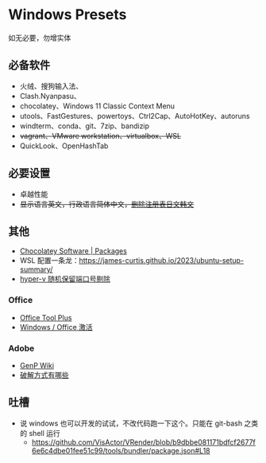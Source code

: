 # Windows Presets

如无必要，勿增实体

## 必备软件
- 火绒、搜狗输入法、
- Clash.Nyanpasu、
- chocolatey、Windows 11 Classic Context Menu
- utools、FastGestures、powertoys、Ctrl2Cap、AutoHotKey、autoruns
- windterm、conda、git、7zip、bandizip
- ~~vagrant、VMware workstation、virtualbox、WSL~~
- QuickLook、OpenHashTab

## 必要设置
- 卓越性能
- ~~显示语言英文，行政语言简体中文，[删除注册表日文韩文](https://zhuanlan.zhihu.com/p/502139239)~~

## 其他
- [Chocolatey Software | Packages](https://community.chocolatey.org/packages)
- WSL 配置一条龙：https://james-curtis.github.io/2023/ubuntu-setup-summary/
- [hyper-v 随机保留端口号剔除](https://juejin.cn/post/7214854106179321911)

### Office
- [Office Tool Plus](https://otp.landian.vip/zh-cn/)
- [Windows / Office 激活](https://github.com/zbezj/HEU_KMS_Activator/releases)

### Adobe
- [GenP Wiki](https://www.reddit.com/r/GenP/wiki/index/)
- [破解方式有哪些](https://www.reddit.com/r/GenP/wiki/patchmethods/)

## 吐槽
- 说 windows 也可以开发的试试，不改代码跑一下这个。只能在 git-bash 之类的 shell 运行
  - https://github.com/VisActor/VRender/blob/b9dbbe081171bdfcf2677f6e6c4dbe01fee51c99/tools/bundler/package.json#L18

